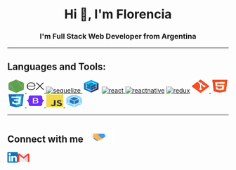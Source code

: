 
<h1 align="center">Hi 👋, I'm Florencia</h1>
<h3 align="center">I'm Full Stack Web Developer from Argentina</h3>
<hr>

## Languages and Tools:

<p align="left"> 
<a href="https://nodejs.org" target="_blank"> <img src="https://github.com/devicons/devicon/blob/master/icons/nodejs/nodejs-plain.svg" alt="nodejs" width="40" height="30"/> </a>
<a href="http://expressjs.com/" target="_blank"> <img src="https://github.com/devicons/devicon/blob/master/icons/express/express-original.svg" alt="express" width="40" height="30"/> </a>
<a href="https://www.postgresql.org" target="_blank"> <img src="https://devicons.github.io/devicon/devicon.git/icons/postgresql/postgresql-original-wordmark.svg" alt="sequelize" width="40" height="30"/> </a> 
<a href="https://sequelize.org/master/" target="_blank"> <img src="https://github.com/devicons/devicon/blob/master/icons/sequelize/sequelize-original.svg" alt="postgresql" width="40" height="30"/></a> 
<a href="https://reactjs.org/" target="_blank"> <img src="https://devicons.github.io/devicon/devicon.git/icons/react/react-original-wordmark.svg" alt="react" width="40" height="30"/> </a> 
<a href="https://reactnative.dev/" target="_blank"><img src="https://reactnative.dev/img/header_logo.svg" alt="reactnative" width="40" height="30"/></a> 
<a href="https://redux.js.org" target="_blank"><img src="https://devicons.github.io/devicon/devicon.git/icons/redux/redux-original.svg" alt="redux" width="40" height="30"/></a> 
<a href="https://git-scm.com/" target="_blank"> <img src="https://github.com/devicons/devicon/blob/master/icons/git/git-original.svg" alt="git" width="40" height="30"/> </a>
<a href="https://www.w3.org/html/" target="_blank"> <img src="https://github.com/devicons/devicon/blob/master/icons/html5/html5-original.svg" alt="html" width="40" height="30"/> </a> 
<a href="https://www.w3schools.com/css/" target="_blank"> <img src="https://github.com/devicons/devicon/blob/master/icons/css3/css3-original.svg" alt="css3" width="40" height="30"/> </a> 
<a href="https://getbootstrap.com/" target="_blank"> <img src="https://github.com/devicons/devicon/blob/master/icons/bootstrap/bootstrap-plain.svg" alt="boostrap" width="40" height="30"/> </a> 
<a href="https://developer.mozilla.org/en-US/docs/Web/JavaScript" target="_blank"> <img src="https://github.com/devicons/devicon/blob/master/icons/javascript/javascript-original.svg" alt="javascript" width="40" height="30"/> </a>
<a href="https://webpack.js.org/" target="_blank"> <img src="https://github.com/devicons/devicon/blob/master/icons/webpack/webpack-original.svg" alt="webpack" width="40" height="30"/> </a>
</p>
<hr>

## Connect with me<img src="https://github.com/SatYu26/SatYu26/blob/master/Assets/Handshake.gif" height="32px">

 <p align="left">  <a href="https://www.linkedin.com/in/florgonzalez27/">
    <img align="left" alt="Satyam Goyal | Linkedin" width="24px" src="https://github.com/SatYu26/SatYu26/blob/master/Assets/Linkedin.svg" />
  </a> 
  <a href="mailto:maryaflorg@gmail.com">
    <img align="left" alt="Satyam Goyal | Gmail" width="26px" src="https://github.com/SatYu26/SatYu26/blob/master/Assets/Gmail.svg" />
  </a></p>
